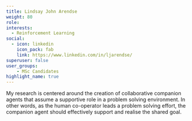 ```yaml
---
title: Lindsay John Arendse
weight: 80
role:
interests:
  - Reinforcement Learning
social:
  - icon: linkedin
    icon_pack: fab
    link: https://www.linkedin.com/in/ljarendse/
superuser: false
user_groups:
    - MSc Candidates 
highlight_name: true
---
```

My research is centered around the creation of collaborative companion agents that assume a supportive role in a problem solving environment. In other words, as the human co-operator leads a problem solving effort, the companion agent should effectively support and realise the shared goal.

